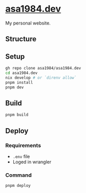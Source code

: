 # [asa1984.dev](https://asa1984.dev)

My personal website.

## Structure

## Setup

```bash
gh repo clone asa1984/asa1984.dev
cd asa1984.dev
nix develop # or `direnv allow`
pnpm install
pnpm dev
```

## Build

```bash
pnpm build
```

## Deploy

### Requirements

- `.env` file
- Loged in wrangler

### Command

```bash
pnpm deploy
```
